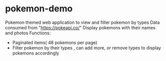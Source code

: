 # pokemon-demo
Pokemon themed web application to view and filter pokemon by types
Data consumed from "https://pokeapi.co/"
Display pokemons with their names and photos
Functions:
- Paginated items( 48 pokemons per page)
- Filter pokemon by their types , can add more, or remove types to display pokemons accordingly
